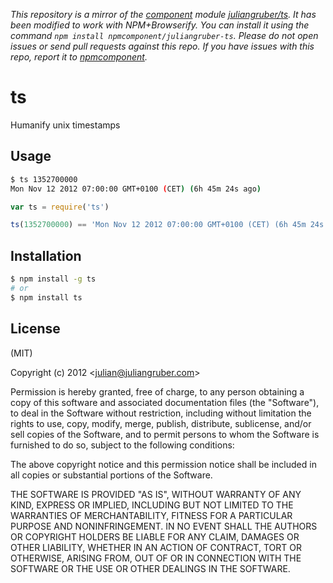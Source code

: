 *This repository is a mirror of the [component](http://component.io) module [juliangruber/ts](http://github.com/juliangruber/ts). It has been modified to work with NPM+Browserify. You can install it using the command `npm install npmcomponent/juliangruber-ts`. Please do not open issues or send pull requests against this repo. If you have issues with this repo, report it to [npmcomponent](https://github.com/airportyh/npmcomponent).*

# ts

Humanify unix timestamps

## Usage

```bash
$ ts 1352700000
Mon Nov 12 2012 07:00:00 GMT+0100 (CET) (6h 45m 24s ago)
```

```js
var ts = require('ts')

ts(1352700000) == 'Mon Nov 12 2012 07:00:00 GMT+0100 (CET) (6h 45m 24s ago)'
```

## Installation

```bash
$ npm install -g ts
# or
$ npm install ts
```
## License

(MIT)

Copyright (c) 2012 &lt;julian@juliangruber.com&gt;

Permission is hereby granted, free of charge, to any person obtaining a copy of
this software and associated documentation files (the "Software"), to deal in
the Software without restriction, including without limitation the rights to
use, copy, modify, merge, publish, distribute, sublicense, and/or sell copies of
the Software, and to permit persons to whom the Software is furnished to do so,
subject to the following conditions:

The above copyright notice and this permission notice shall be included in all
copies or substantial portions of the Software.

THE SOFTWARE IS PROVIDED "AS IS", WITHOUT WARRANTY OF ANY KIND, EXPRESS OR
IMPLIED, INCLUDING BUT NOT LIMITED TO THE WARRANTIES OF MERCHANTABILITY,
FITNESS FOR A PARTICULAR PURPOSE AND NONINFRINGEMENT. IN NO EVENT SHALL THE
AUTHORS OR COPYRIGHT HOLDERS BE LIABLE FOR ANY CLAIM, DAMAGES OR OTHER
LIABILITY, WHETHER IN AN ACTION OF CONTRACT, TORT OR OTHERWISE, ARISING FROM,
OUT OF OR IN CONNECTION WITH THE SOFTWARE OR THE USE OR OTHER DEALINGS IN THE
SOFTWARE.
